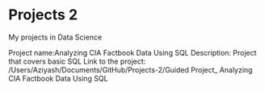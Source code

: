 # Projects 2
 My projects in Data Science
 
 
 Project name:Analyzing CIA Factbook Data Using SQL
 Description: Project that covers basic SQL 
 Link to the project: /Users/Aziyash/Documents/GitHub/Projects-2/Guided Project_ Analyzing CIA Factbook Data Using SQL
